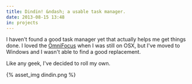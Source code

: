 ```yaml
---
title: Dindin! &ndash; a usable task manager.
date: 2013-08-15 13:48
in: projects
---
```


I haven't found a good task manager yet that actually helps me get things done.
I loved the [OmniFocus][omnifocus] when I was still on OSX, but I've moved to Windows and
I wasn't able to find a good replacement.

Like any geek, I've decided to roll my own.

{% asset_img dindin.png %}

[omnifocus]: http://www.omnigroup.com/products/omnifocus/